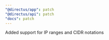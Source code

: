 ```yaml
---
"@directus/app": patch
"@directus/api": patch
"docs": patch
---
```


Added support for IP ranges and CIDR notations
